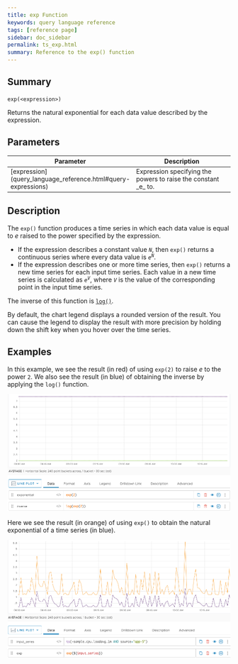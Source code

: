 ```yaml
---
title: exp Function
keywords: query language reference
tags: [reference page]
sidebar: doc_sidebar
permalink: ts_exp.html
summary: Reference to the exp() function
---
```

## Summary
```
exp(<expression>)
```

Returns the natural exponential for each data value described by the expression.


## Parameters

<table>
<tbody>
<thead>
<tr><th width="20%">Parameter</th><th width="80%">Description</th></tr>
</thead>
<tr>
<td markdown="span"> [expression](query_language_reference.html#query-expressions)</td>
<td markdown="span">Expression specifying the powers to raise the constant _e_ to. </td></tr>
</tbody>
</table>

## Description

The `exp()` function produces a time series in which each data value is equal to _e_ raised to the power specified by the expression. 
* If the expression describes a constant value _`N`_, then `exp()` returns a continuous series where every data value is <code><em>e<sup>N</sup></em></code>.
* If the expression describes one or more time series, then `exp()` returns a new time series for each input time series. 
Each value in a new time series is calculated as <code><em>e<sup>V</sup></em></code>, where _`V`_ is the value of the corresponding point in the input time series.  

The inverse of this function is [`log()`](ts_log.html).

By default, the chart legend displays a rounded version of the result. You can cause the legend to display the result with more precision by holding down the shift key when you hover over the time series.

## Examples

In this example, we see the result (in red) of using `exp(2)` to raise _e_ to the power `2`. We also see the result (in blue) of obtaining the inverse by applying the `log()` function.

![ts exp](images/ts_exp_and_inverse.png)

Here we see the result (in orange) of using `exp()` to obtain the natural exponential of a time series (in blue).

![ts exp ts](images/ts_exp_time_series.png)
